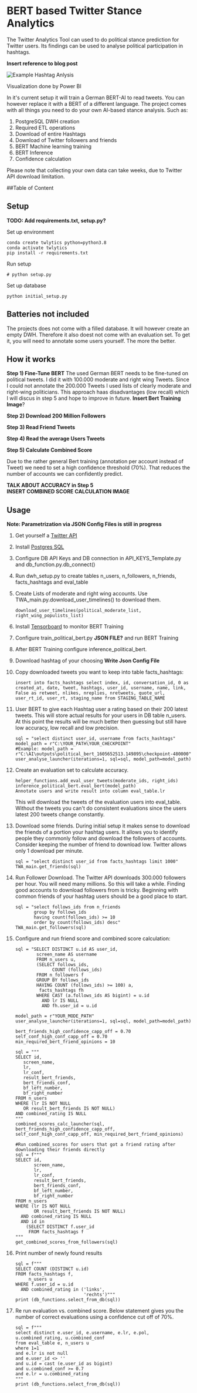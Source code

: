 # BERT based Twitter Stance Analytics

The Twitter Analytics Tool can used to do political stance prediction for Twitter users.
Its findings can be used to analyse political participation in hashtags.

**Insert reference to blog post**



![Example Hashtag Anlysis][overview]

[overview]: https://github.com/ChristianZX/TwitterAnalytics/blob/feature/refactor_project/images/hashtag%20overview.PNG "Overview Image"
Visualization done by Power BI

In it's current setup it will train a German BERT-AI to read tweets. You can however replace
it with a BERT of a different language.
The project comes with all things you need to do your own AI-based stance analysis. Such as:

1.  PostgreSQL DWH creation
2.  Required ETL operations
3.  Download of entire Hashtags
4.  Download of Twitter followers and friends
5.  BERT Machine learning training
6.  BERT Inference
7.  Confidence calculation

Please note that collecting your own data can take weeks, due to Twitter API download limitation. 

##Table of Content

## Setup
**TODO: Add requirements.txt, setup.py?**

Set up environment
````shell script
conda create twlytics python=python3.8
conda activate twlytics
pip install -r requirements.txt
````

Run setup
````shell script
# python setup.py
````

Set up database
````shell script
python initial_setup.py
```` 

## Batteries not included
The projects does not come with a filled database. It will however create an empty DWH.
Therefore it also doest not come with an evaluation set. To get it, you will need to annotate
some users yourself. The more the better.  

## How it works
**Step 1) Fine-Tune BERT**
The used German BERT needs to be fine-tuned on political tweets. I did it with 100.000 moderate
and right wing Tweets. Since I could not annotate the 200.000 Tweets I used lists of
clearly moderate and right-wing politicians. This approach haas disadvantages (low recall) which I will discus in step 5
and hope to improve in future.
**Insert Bert Training Image**?   

**Step 2) Download 200 Million Followers**

**Step 3) Read Friend Tweets**

**Step 4) Read the average Users Tweets**

**Step 5) Calculate Combined Score**

Due to the rather general Bert training (annotation per account instead of Tweet) we need to
set a high confidence threshold (70%). That reduces the number of accounts we can confidently predict.

**TALK ABOUT ACCURACY in Step 5**  
**INSERT COMBINED SCORE CALCULATION IMAGE**


## Usage
**Note: Parametrization via JSON Config Files is still in progress**

1. Get yourself a [Twitter API](https://developer.twitter.com/en/apply-for-access)
2. Install [Postgres SQL](https://www.postgresql.org/download/)
3. Configure DB API Keys and DB connection in API_KEYS_Template.py and db_function.py.db_connect()
4. Run dwh_setup.py to create tables n_users, n_followers, n_friends, facts_hashtags and eval_table
5. Create Lists of moderate and right wing accounts. Use TWA_main.py.download_user_timelines() to download them.
    ````
    download_user_timelines(political_moderate_list, right_wing_populists_list)
    ````
6. Install [Tensorboard](https://pypi.org/project/tensorboard/) to monitor BERT Training 
7. Configure train_political_bert.py **JSON FILE?** and run BERT Training
8. After BERT Training configure inference_political_bert.
9. Download hashtag of your choosing **Write Json Config File**
10. Copy downloaded tweets you want to keep into table facts_hashtags:
    ````
    insert into facts_hashtags select index, id, conversation_id, 0 as created_at, date, tweet, hashtags, user_id, username, name, link, False as retweet, nlikes, nreplies, nretweets, quote_url, user_rt_id, user_rt, staging_name from STAGING_TABLE_NAME
    ````
11. User BERT to give each Hashtag user a rating based on their 200 latest tweets. This will store actual results for your users in DB table n_users. At this point the results will be much
better then guessing but still have low accuracy, low recall and low precision.
    ````
    sql = "select distinct user_id, username from facts_hashtags"
    model_path = r"C:\YOUR_PATH\YOUR_CHECKPOINT"
    #Example: model_path = r"C:\AI\outputs\political_bert_1605652513.149895\checkpoint-480000"
    user_analyse_launcher(iterations=1, sql=sql, model_path=model_path)
    ````
12. Create an evaluation set to calculate accuracy.
    ````
    helper_functions.add_eval_user_tweets(moderate_ids, right_ids)
    inference_political_bert.eval_bert(model_path)
    Annotate users and write result into column eval_table.lr
    ```` 
    This will download the tweets of the evaluation users into eval_table. Without the tweets
    you can't do consistent evaluations since the users latest 200 tweets change constantly.  
13. Download some friends. During initial setup it makes sense to download the friends of a
portion your hashtag users. It allows you to identify people they commonly follow and download
the followers of accounts. Consider keeping the number of friend to download low. Twitter allows only 1 download per minute.
    ````
    sql = "select distinct user_id from facts_hashtags limit 1000"
    TWA_main.get_friends(sql)
    ```` 
14. Run Follower Download. The Twitter API downloads 300.000 followers per hour. You will need many millions. So this will take a while.
Finding good accounts to download followers from is tricky. Beginning with common friends of your hashtag users
should be a good place to start.
    ````
    sql = "select follows_ids from n_friends
           group by follows_ids
           having count(follows_ids) >= 10
           order by count(follows_ids) desc"
    TWA_main.get_followers(sql)
    ````
15. Configure and run friend score and combined score calculation:
    ````
    sql = "SELECT DISTINCT u.id AS user_id,
			screen_name AS username
            FROM n_users u,
            (SELECT follows_ids,
                  COUNT (follows_ids)
            FROM n_followers f
            GROUP BY follows_ids
            HAVING COUNT (follows_ids) >= 100) a,
             facts_hashtags fh
            WHERE CAST (a.follows_ids AS bigint) = u.id
              AND lr IS NULL
              AND fh.user_id = u.id

    model_path = r"YOUR_MODE_PATH"
    user_analyse_launcher(iterations=1, sql=sql, model_path=model_path)
    
    bert_friends_high_confidence_capp_off = 0.70
    self_conf_high_conf_capp_off = 0.70
    min_required_bert_friend_opinions = 10
    
    sql = """
    SELECT id,
       screen_name,
       lr,
       lr_conf,
       result_bert_friends,
       bert_friends_conf,
       bf_left_number,
       bf_right_number
    FROM n_users
    WHERE (lr IS NOT NULL
       OR result_bert_friends IS NOT NULL)
    AND combined_rating IS NULL
    """
    combined_scores_calc_launcher(sql, bert_friends_high_confidence_capp_off, self_conf_high_conf_capp_off, min_required_bert_friend_opinions)
    
    #Run combined_scores for users that got a friend rating after downloading their friends directly
    sql = f"""
    SELECT id,
           screen_name,
           lr,
           lr_conf,
           result_bert_friends,
           bert_friends_conf,
           bf_left_number,
           bf_right_number
    FROM n_users
    WHERE (lr IS NOT NULL
           OR result_bert_friends IS NOT NULL)
      AND combined_rating IS NULL
      AND id in
        (SELECT DISTINCT f.user_id
         FROM facts_hashtags f
    """
    get_combined_scores_from_followers(sql)
    ````
    
16. Print number of newly found results
    ````
    sql = f"""
    SELECT COUNT (DISTINCT u.id)
    FROM facts_hashtags f,
         n_users u
    WHERE f.user_id = u.id
      AND combined_rating in ('links',
                              'rechts')"""
    print (db_functions.select_from_db(sql))
    ````
17. Re run evaluation vs. combined score. Below statement gives you the number of correct evaluations using a confidence cut off of 70%.  
    ````
    sql = f"""
    select distinct e.user_id, e.username, e.lr, e.pol, u.combined_rating, u.combined_conf
    from eval_table e, n_users u
    where 1=1
    and e.lr is not null
    and e.user_id <> ''
    and u.id = cast (e.user_id as bigint)
    and u.combined_conf >= 0.7
    and e.lr = u.combined_rating
    """ 
    print (db_functions.select_from_db(sql))
    ```` 

  

 





 




 


